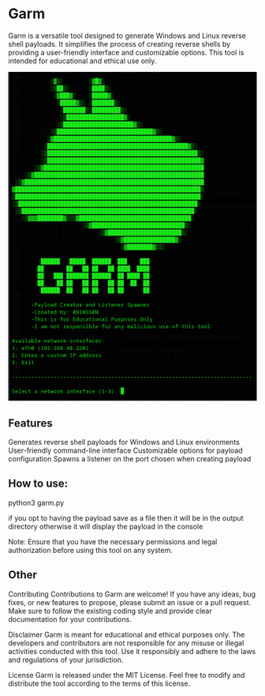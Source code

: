# Garm
Garm is a versatile tool designed to generate Windows and Linux reverse shell payloads. 
It simplifies the process of creating reverse shells by providing a user-friendly interface and customizable options. 
This tool is intended for educational and ethical use only.

![alt text](https://raw.githubusercontent.com/0d1nss0n/Garm/main/img/garm.png)

## Features
Generates reverse shell payloads for Windows and Linux environments
User-friendly command-line interface
Customizable options for payload configuration
Spawns a listener on the port chosen when creating payload

## How to use:
python3 garm.py

if you opt to having the payload save as a file then it will be in the output directory
otherwise it will display the payload in the console

Note: Ensure that you have the necessary permissions and legal authorization before using this tool on any system.

## Other
Contributing
Contributions to Garm are welcome! If you have any ideas, bug fixes, or new features to propose, please submit an issue or a pull request. Make sure to follow the existing coding style and provide clear documentation for your contributions.

Disclaimer
Garm is meant for educational and ethical purposes only. The developers and contributors are not responsible for any misuse or illegal activities conducted with this tool. Use it responsibly and adhere to the laws and regulations of your jurisdiction.

License
Garm is released under the MIT License. Feel free to modify and distribute the tool according to the terms of this license.
